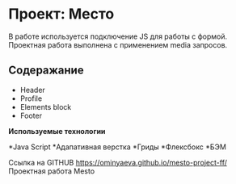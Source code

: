 # Проект: Место

В работе используется подключение JS для работы с формой.
Проектная работа выполнена с применением media запросов.


## Содеражание
* Header
* Profile
* Elements block
* Footer

**Используемые технологии**

*Java Script
*Адапативная верстка
*Гриды
*Флексбокс
*БЭМ

Ссылка на GITHUB
https://ominyaeva.github.io/mesto-project-ff/ Проектная работа Mesto

